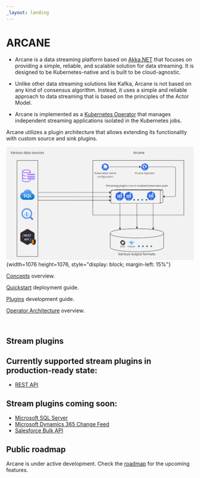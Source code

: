 ```yaml
---
_layout: landing
---
```


# **ARCANE**

- Arcane is a data streaming platform based on [Akka.NET](https://getakka.net/) that focuses on providing a simple, reliable,
  and scalable solution for data streaming. It is designed to be Kubernetes-native and is built to be cloud-agnostic.

- Unlike other data streaming solutions like Kafka, Arcane is not based on any kind of consensus algorithm.
  Instead, it uses a simple and reliable approach to data streaming that is based on the principles of the Actor Model.

- Arcane is implemented as a [Kubernetes Operator](https://kubernetes.io/docs/concepts/extend-kubernetes/operator/) that manages independent streaming applications isolated in the
  Kubernetes jobs.

Arcane utilizes a plugin architecture that allows extending its functionality with
custom source and sink plugins.

![Arcane overview](images/overview.jpg){width=1076 height=1076,  style="display: block; margin-left: 15%"}

[Concepts](concepts.md) overview.

[Quickstart](quickstart.md) deployment guide.

[Plugins](plugins.md) development guide.

[Operator Architecture](architecture.md) overview.

&nbsp;

## Stream plugins

## Currently supported stream plugins in production-ready state:
- [REST API](rest_api/overview.md)

## Stream plugins coming soon:
- [Microsoft SQL Server](https://github.com/SneaksAndData/arcane-stream-sqlserver-change-tracking/issues/7)
- [Microsoft Dynamics 365 Change Feed](https://github.com/SneaksAndData/arcane-stream-cdm-change-feed/issues/7)
- [Salesforce Bulk API](https://github.com/SneaksAndData/arcane-stream-salesforce/issues/5)

## Public roadmap
Arcane is under active development. Check the [roadmap](https://github.com/orgs/SneaksAndData/projects/21) for the upcoming features.
